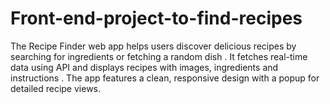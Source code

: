 # Front-end-project-to-find-recipes
The Recipe Finder web app helps users discover delicious recipes by searching for ingredients or fetching a random dish . It fetches real-time data using API and displays recipes with images, ingredients and instructions . The app features a clean, responsive design with a popup for detailed recipe views.
